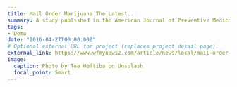 ```yaml
---
title: Mail Order Marijuana The Latest...
summary: A study published in the American Journal of Preventive Medicine Thursday found millions of Americans ...
tags:
- Demo
date: "2016-04-27T00:00:00Z"
# Optional external URL for project (replaces project detail page).
external_link: https://www.wfmynews2.com/article/news/local/mail-order-marijuana-the-latest-trend-in-online-shopping/83-531371599
image:
  caption: Photo by Toa Heftiba on Unsplash
  focal_point: Smart
---
```

